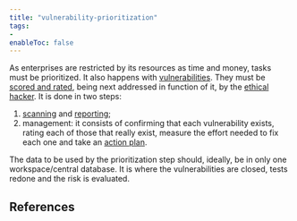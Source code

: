 ```yaml
---
title: "vulnerability-prioritization"
tags:
- 
enableToc: false
---
```


As enterprises are restricted by its resources as time and money, tasks must be prioritized. It also happens with [vulnerabilities](notes/vulnerability.md). They must be [scored and rated](notes/cvss.md), being next addressed in function of it, by the [ethical hacker](notes/ethical-hacking.md). It is done in two steps:
1. [scanning](notes/vulnerability-scan.md) and [reporting](notes/vulnerability-report.md);
2. management: it consists of confirming that each vulnerability exists, rating each of those that really exist, measure the effort needed to fix each one and take an [action plan](notes/vulnerability-response.md).

The data to be used by the prioritization step should, ideally, be in only one workspace/central database. It is where the vulnerabilities are closed, tests redone and the risk is evaluated.



## References

